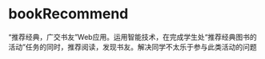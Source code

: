 bookRecommend
=============

“推荐经典，广交书友”Web应用。运用智能技术，在完成学生处“推荐经典图书的活动”任务的同时，推荐阅读，发现书友。解决同学不太乐于参与此类活动的问题
